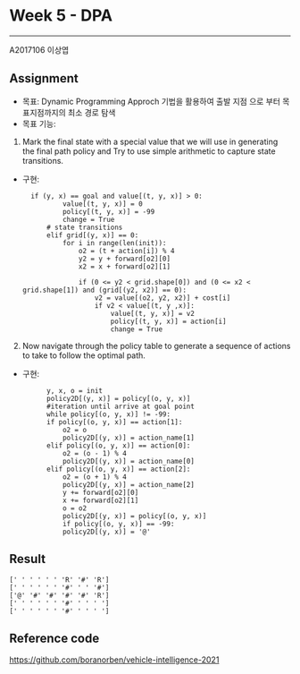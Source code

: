 # Week 5 - DPA
---
A2017106 이상엽

## Assignment

- 목표: Dynamic Programming Approch 기법을 활용하여 출발 지점 으로 부터 목표지점까지의 최소 경로 탐색 
- 목표 기능:
1) Mark the final state with a special value that we will use in generating the final path policy and Try to use simple arithmetic to capture state transitions. 
- 구현:

        if (y, x) == goal and value[(t, y, x)] > 0:
                value[(t, y, x)] = 0
                policy[(t, y, x)] = -99
                change = True
            # state transitions
            elif grid[(y, x)] == 0:
                for i in range(len(init)):
                    o2 = (t + action[i]) % 4
                    y2 = y + forward[o2][0]
                    x2 = x + forward[o2][1]

                    if (0 <= y2 < grid.shape[0]) and (0 <= x2 < grid.shape[1]) and (grid[(y2, x2)] == 0):
                        v2 = value[(o2, y2, x2)] + cost[i]
                        if v2 < value[(t, y ,x)]:
                            value[(t, y, x)] = v2
                            policy[(t, y, x)] = action[i]
                            change = True
                
                
2) Now navigate through the policy table to generate a sequence of actions to take to follow the optimal path.      
- 구현:

		    y, x, o = init
		    policy2D[(y, x)] = policy[(o, y, x)]
		    #iteration until arrive at goal point
		    while policy[(o, y, x)] != -99:
			if policy[(o, y, x)] == action[1]:
			    o2 = o
			    policy2D[(y, x)] = action_name[1]
			elif policy[(o, y, x)] == action[0]:
			    o2 = (o - 1) % 4
			    policy2D[(y, x)] = action_name[0]
			elif policy[(o, y, x)] == action[2]:
			    o2 = (o + 1) % 4
			    policy2D[(y, x)] = action_name[2]
				y += forward[o2][0]
				x += forward[o2][1]
				o = o2
				policy2D[(y, x)] = policy[(o, y, x)]
				if policy[(o, y, x)] == -99:
				policy2D[(y, x)] = '@'
	
	
## Result

	[' ' ' ' ' ' 'R' '#' 'R']
	[' ' ' ' ' ' '#' ' ' '#']
	['@' '#' '#' '#' '#' 'R']
	[' ' ' ' ' ' '#' ' ' ' ']
	[' ' ' ' ' ' '#' ' ' ' ']

## Reference code
https://github.com/boranorben/vehicle-intelligence-2021
